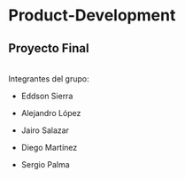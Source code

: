 # Product-Development
## Proyecto Final
<br>
Integrantes del grupo:

- Eddson Sierra

- Alejandro López

- Jairo Salazar

- Diego Martínez

- Sergio Palma
